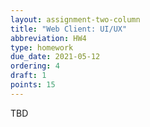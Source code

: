```yaml
---
layout: assignment-two-column
title: "Web Client: UI/UX"
abbreviation: HW4
type: homework
due_date: 2021-05-12
ordering: 4
draft: 1
points: 15
---
```


TBD